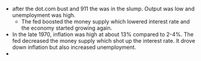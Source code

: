 - after the dot.com bust and 911 the was in the slump. Output was low and unemployment was high. 
	- The fed boosted the money supply which lowered interest rate and the economy started growing again. 
- In the late 1970, inflation was high at about 13% compared to 2-4%. The fed decreased the money supply which shot up the interest rate. It drove down inflation but also increased unemployment. 
- 
